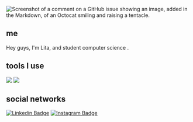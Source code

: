 
![Screenshot of a comment on a GitHub issue showing an image, added in the Markdown, of an Octocat smiling and raising a tentacle.](https://myoctocat.com/assets/images/octocats/octocat-20.png)

## me
Hey guys, I'm Lita, and student computer science .


## tools I use
<img  src="https://readme-components.vercel.app/api?component=logo&fill=black&logo=react&animation=spin&svgfill=15d8fe">  

<img  src="https://readme-components.vercel.app/api?component=logo&fill=black&logo=node.js&svgfill=659b60">

 
 <!--social networks-->
## social networks

[![Linkedin Badge](https://img.shields.io/badge/-tal1tasantos-blue?style=flat-square&logo=Linkedin&logoColor=white&link=https://www.linkedin.com/in/tal1tasantos/)](https://www.linkedin.com/in/tal1tasantos/)
[![Instagram Badge](https://img.shields.io/badge/-i_litaa-purple?style=flat-square&logo=instagram&logoColor=white&link=https://instagram.com/i_litaa/)](https://instagram.com/i_litaa)



<!--Snake eating my contribution graph
 ![snake gif](https://github.com/euLita/euLita/blob/output/github-contribution-grid-snake.gif)-->
